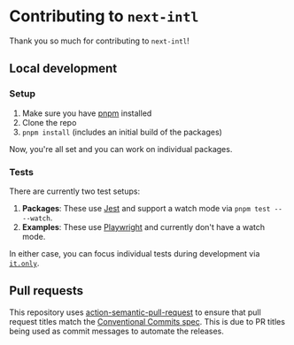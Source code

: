 # Contributing to `next-intl`

Thank you so much for contributing to `next-intl`!

## Local development

### Setup

1. Make sure you have [pnpm](https://pnpm.io/) installed
2. Clone the repo
3. `pnpm install` (includes an initial build of the packages)

Now, you're all set and you can work on individual packages.

### Tests

There are currently two test setups:
1. **Packages**: These use [Jest](https://jestjs.io/) and support a watch mode via `pnpm test -- --watch`.
2. **Examples**: These use [Playwright](https://playwright.dev/) and currently don't have a watch mode.

In either case, you can focus individual tests during development via [`it.only`](https://jestjs.io/docs/api#testonlyname-fn-timeout).

## Pull requests

This repository uses [action-semantic-pull-request](https://github.com/amannn/action-semantic-pull-request) to ensure that pull request titles match the [Conventional Commits spec](https://www.conventionalcommits.org/en/v1.0.0/). This is due to PR titles being used as commit messages to automate the releases.
